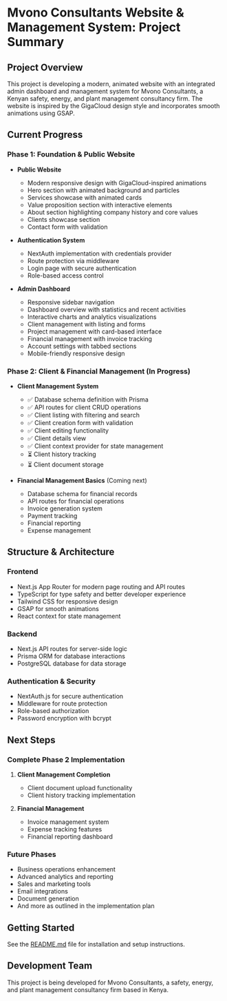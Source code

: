 # Mvono Consultants Website & Management System: Project Summary

## Project Overview

This project is developing a modern, animated website with an integrated admin dashboard and management system for Mvono Consultants, a Kenyan safety, energy, and plant management consultancy firm. The website is inspired by the GigaCloud design style and incorporates smooth animations using GSAP.

## Current Progress

### Phase 1: Foundation & Public Website
- **Public Website**
  - Modern responsive design with GigaCloud-inspired animations
  - Hero section with animated background and particles
  - Services showcase with animated cards
  - Value proposition section with interactive elements
  - About section highlighting company history and core values
  - Clients showcase section
  - Contact form with validation

- **Authentication System**
  - NextAuth implementation with credentials provider
  - Route protection via middleware
  - Login page with secure authentication
  - Role-based access control

- **Admin Dashboard**
  - Responsive sidebar navigation
  - Dashboard overview with statistics and recent activities
  - Interactive charts and analytics visualizations
  - Client management with listing and forms
  - Project management with card-based interface
  - Financial management with invoice tracking
  - Account settings with tabbed sections
  - Mobile-friendly responsive design

### Phase 2: Client & Financial Management (In Progress)
- **Client Management System**
  - ✅ Database schema definition with Prisma
  - ✅ API routes for client CRUD operations
  - ✅ Client listing with filtering and search
  - ✅ Client creation form with validation
  - ✅ Client editing functionality
  - ✅ Client details view
  - ✅ Client context provider for state management
  - ⏳ Client history tracking
  - ⏳ Client document storage

- **Financial Management Basics** (Coming next)
  - Database schema for financial records
  - API routes for financial operations
  - Invoice generation system
  - Payment tracking
  - Financial reporting
  - Expense management

## Structure & Architecture

### Frontend
- Next.js App Router for modern page routing and API routes
- TypeScript for type safety and better developer experience
- Tailwind CSS for responsive design
- GSAP for smooth animations
- React context for state management

### Backend
- Next.js API routes for server-side logic
- Prisma ORM for database interactions
- PostgreSQL database for data storage

### Authentication & Security
- NextAuth.js for secure authentication
- Middleware for route protection
- Role-based authorization
- Password encryption with bcrypt

## Next Steps

### Complete Phase 2 Implementation
1. **Client Management Completion**
   - Client document upload functionality
   - Client history tracking implementation

2. **Financial Management**
   - Invoice management system
   - Expense tracking features
   - Financial reporting dashboard

### Future Phases
- Business operations enhancement
- Advanced analytics and reporting
- Sales and marketing tools
- Email integrations
- Document generation
- And more as outlined in the implementation plan

## Getting Started

See the [README.md](./README.md) file for installation and setup instructions.

## Development Team

This project is being developed for Mvono Consultants, a safety, energy, and plant management consultancy firm based in Kenya.
